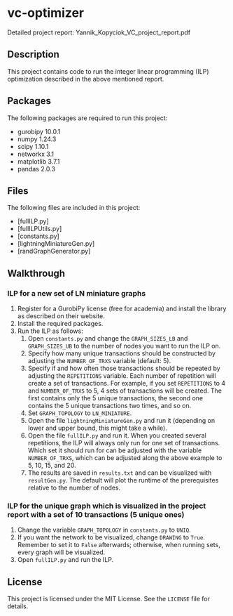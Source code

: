 # vc-optimizer

Detailed project report: Yannik_Kopyciok_VC_project_report.pdf

## Description

This project contains code to run the integer linear programming (ILP) optimization described in the above mentioned report. 

## Packages

The following packages are required to run this project:

- gurobipy 10.0.1
- numpy 1.24.3
- scipy 1.10.1
- networkx 3.1
- matplotlib 3.7.1
- pandas 2.0.3

## Files

The following files are included in this project:

- [fullILP.py]
- [fullILPUtils.py]
- [constants.py]
- [lightningMiniatureGen.py]
- [randGraphGenerator.py]

## Walkthrough

### ILP for a new set of LN miniature graphs

1. Register for a GurobiPy license (free for academia) and install the library as described on their website.
2. Install the required packages.
3. Run the ILP as follows:
    1. Open `constants.py` and change the `GRAPH_SIZES_LB` and `GRAPH_SIZES_UB` to the number of nodes you want to run the ILP on.
    2. Specify how many unique transactions should be constructed by adjusting the `NUMBER_OF_TRXS` variable (default: 5).
    3. Specify if and how often those transactions should be repeated by adjusting the `REPETITIONS` variable. Each number of repetition will create a set of transactions. For example, if you set `REPETITIONS` to 4 and `NUMBER_OF_TRXS` to 5, 4 sets of transactions will be created. The first contains only the 5 unique transactions, the second one contains the 5 unique transactions two times, and so on.
    4. Set `GRAPH_TOPOLOGY` to `LN_MINIATURE`.
    5. Open the file `lightningMiniatureGen.py` and run it (depending on lower and upper bound, this might take a while).
    6. Open the file `fullILP.py` and run it. When you created several repetitions, the ILP will always only run for one set of transactions. Which set it should run for can be adjusted with the variable `NUMBER_OF_TRXS`, which can be adjusted along the above example to 5, 10, 15, and 20.
    7. The results are saved in `results.txt` and can be visualized with `resultGen.py`. The default will plot the runtime of the prerequisites relative to the number of nodes.

### ILP for the unique graph which is visualized in the project report with a set of 10 transactions (5 unique ones)

1. Change the variable `GRAPH_TOPOLOGY` in `constants.py` to `UNIQ`.
2. If you want the network to be visualized, change `DRAWING` to `True`. Remember to set it to `False` afterwards; otherwise, when running sets, every graph will be visualized.
3. Open `fullILP.py` and run the ILP.

## License

This project is licensed under the MIT License. See the `LICENSE` file for details.